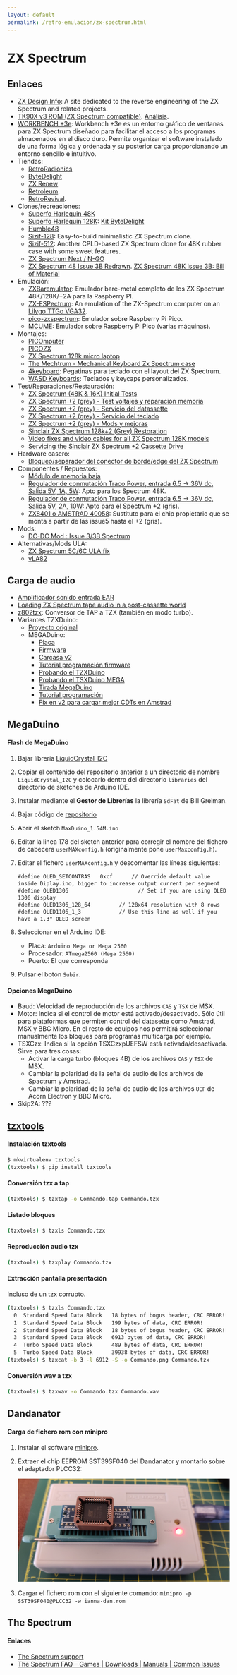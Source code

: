 ```yaml
---
layout: default
permalink: /retro-emulacion/zx-spectrum.html
---
```


# ZX Spectrum

## Enlaces

* [ZX Design Info](http://www.zxdesign.info/): A site dedicated to the reverse engineering of the ZX Spectrum and related projects.
* [TK90X v3 ROM (ZX Spectrum compatible)](https://sites.google.com/view/rodolfoguerra). [Análisis](https://www.elmundodelspectrum.com/lanzada-nueva-rom-para-los-tk90x-con-multiples-mejoras/).
* [WORKBENCH +3e](https://octocom.speccy.org/workbench_es.html): Workbench +3e es un entorno gráfico de ventanas para ZX Spectrum diseñado para facilitar el acceso a los programas almacenados en el disco duro. Permite organizar el software instalado de una forma lógica y ordenada y su posterior carga proporcionando un entorno sencillo e intuitivo.
* Tiendas:
    * [RetroRadionics](https://retroradionics.co.uk/)
    * [ByteDelight](https://www.bytedelight.com/)
    * [ZX Renew](https://zxrenew.co.uk/)
    * [Retroleum](https://www.retroleum.co.uk/sinclair-zx-spectrum).
    * [RetroRevival](https://www.retrorevivalshop.co.uk/product-category/zx-spectrum-2/).
* Clones/recreaciones:
    * [Superfo Harlequin 48K](http://trastero.speccy.org/cosas/JL/Harlequin/superfo1.html)
    * [Superfo Harlequin 128K](http://trastero.speccy.org/cosas/JL/Superfo-Harlequin-128K/128K.html): [Kit ByteDelight](https://www.bytedelight.com/?product=harlequin-128k-rev-2d-black-large-diy-kit)
    * [Humble48](https://www.8bits4ever.net/product-page/humble48)
    * [Sizif-128](https://github.com/UzixLS/zx-sizif-128): Easy-to-build minimalistic ZX Spectrum clone.
    * [Sizif-512](https://github.com/UzixLS/zx-sizif-512): Another CPLD-based ZX Spectrum clone for 48K rubber case with some sweet features.
    * [ZX Spectrum Next / N-GO](zx-spectrum-next.md)
    * [ZX Spectrum 48 Issue 3B Redrawn](https://www.pcbway.com/project/shareproject/ZX_Spectrum_48_Issue_3B_Redrawn.html). [ZX Spectrum 48K Issue 3B: Bill of Material](https://shred.github.io/zxspectrum-bom/)
* Emulación:
    * [ZXBaremulator](https://zxmini.speccy.org/es/index.html): Emulador bare-metal completo de los ZX Spectrum 48K/128K/+2A para la Raspberry PI.
    * [ZX-ESPectrum](https://github.com/dcrespo3d/ZX-ESPectrum-Wiimote/tree/lilygo-ttgo-vga32): An emulation of the ZX-Spectrum computer on an [Lilygo TTGo VGA32](https://es.aliexpress.com/item/33014937190.html).
    * [pico-zxspectrum](https://github.com/fruit-bat/pico-zxspectrum): Emulador sobre Raspberry Pi Pico.
    * [MCUME](https://github.com/Jean-MarcHarvengt/MCUME): Emulador sobre Raspberry Pi Pico (varias máquinas).
* Montajes:
    * [PICOmputer](https://www.tindie.com/products/bobricius/picomputer-rp2040-raspbbery-pico-qwerty-devkit/)
    * [PICOZX](https://www.tindie.com/products/bobricius/picozx-zx-spectrum-128k-vga-emulator-on-rpi-pico/)
    * [ZX Spectrum 128k micro laptop](https://github.com/Airrr17/ZX_Spectrum_micro_laptop)
    * [The Mechtrum - Mechanical Keyboard Zx Spectrum case](https://leesmithsworkshop.co.uk/products/the-mechtrum-mechanical-keyboard-zx-spectrum-case?variant=42636274696330)
    * [4keyboard](https://www.4keyboard.com/commodore-keyboard-stickers/647-sinclair-zx-spectrum-non-transparent-keyboard-stickers.html#/21-key_size-11x13/32-background_color-black): Pegatinas para teclado con el layout del ZX Spectrum.
    * [WASD Keyboards](https://www.wasdkeyboards.com/): Teclados y keycaps personalizados.
* Test/Reparaciones/Restauración:
    * [ZX Spectrum (48K & 16K) Initial Tests](https://www.youtube.com/watch?v=IzgCmldm2H4)
    * [ZX Spectrum +2 (grey) - Test voltajes y reparación memoria](https://www.youtube.com/watch?v=-At26HSvP08)
    * [ZX Spectrum +2 (grey) - Servicio del datassette](https://www.youtube.com/watch?v=98erYiLb5Is)
    * [ZX Spectrum +2 (grey) - Servicio del teclado](https://www.youtube.com/watch?v=Lf2UOqbN4eQ)
    * [ZX Spectrum +2 (grey) - Mods y mejoras](https://www.youtube.com/watch?v=vquSJH5RhrQ)
    * [Sinclair ZX Spectrum 128k+2 (Grey) Restoration](https://retrorepairsandrefurbs.com/2021/07/07/sinclair-zx-spectrum-128k2-grey-restoration/)
    * [Video fixes and video cables for all ZX Spectrum 128K models](https://www.bytedelight.com/wp-content/uploads/2021/05/ZX-Spectrum-128K-video-fixes-and-video-cables.pdf)
    * [Servicing the Sinclair ZX Spectrum +2 Cassette Drive](https://www.dataserve-retro.co.uk/contents/en-uk/d54.html)
* Hardware casero:
    * [Bloqueo/separador del conector de borde/edge del ZX Spectrum](https://www.va-de-retro.com/foros/viewtopic.php?p=185646#p185646)
* Componentes / Repuestos:
    * [Módulo de memoria baja](http://zx.zigg.net/LRR/)
    * [Regulador de conmutación Traco Power, entrada 6.5 → 36V dc, Salida 5V, 1A, 5W](https://es.aliexpress.com/item/1005004932862811.html): Apto para los Spectrum 48K.
    * [Regulador de conmutación Traco Power, entrada 6.5 → 36V dc, Salida 5V, 2A, 10W](https://es.aliexpress.com/item/1005003097722474.html): Apto para el Spectrum +2 (gris).
    * [ZX8401 o AMSTRAD 40058](https://trastero.speccy.org/cosas/JL/pcf1306p/PCF1306P.html): Sustituto para el chip propietario que se monta a partir de las issue5 hasta el +2 (gris).
* Mods:
    * [DC-DC Mod : Issue 3/3B Spectrum](https://www.markmorton.co.uk/docs/DCDC_Mod.pdf)
* Alternativas/Mods ULA:
    * [ZX Spectrum 5C/6C ULA fix](https://www.va-de-retro.com/foros/viewtopic.php?p=207195#p207195)
    * [vLA82](https://vdrivezx.com/vla82/)

## Carga de audio

* [Amplificador sonido entrada EAR](http://trastero.speccy.org/cosas/JL/ampli/Amplificador.html)
* [Loading ZX Spectrum tape audio in a post-cassette world](https://retrocomputing.stackexchange.com/questions/773/loading-zx-spectrum-tape-audio-in-a-post-cassette-world)
* [z802tzx](https://github.com/rcmolina/z802tzx3): Conversor de TAP a TZX (también en modo turbo).
* Variantes TZXDuino:
    * [Proyecto original](https://github.com/sadken/TZXDuino)
    * MEGADuino:
        * [Placa](https://github.com/merlinkv/MegaDuino_PM_1.3)
        * [Firmware](https://github.com/merlinkv/MegaDuino_1.0_Firmware)
        * [Carcasa v2](https://www.thingiverse.com/thing:4290318)
        * [Tutorial programación firmware](https://www.winuaespanol.com/phpbb3/viewtopic.php?p=5116#p5116)
        * [Probando el TZXDuino](https://www.va-de-retro.com/foros/viewtopic.php?t=5541)
        * [Probando el TSXDuino MEGA](https://www.va-de-retro.com/foros/viewtopic.php?t=8488)
        * [Tirada MegaDuino](https://www.va-de-retro.com/foros/viewtopic.php?t=8496)
        * [Tutorial programación](https://www.winuaespanol.com/phpbb3/viewtopic.php?p=5116#p5116)
        * [Fix en v2 para cargar mejor CDTs en Amstrad](https://www.winuaespanol.com/phpbb3/viewtopic.php?p=5309#p5309)

## MegaDuino

#### Flash de MegaDuino

1. Bajar librería [LiquidCrystal_I2C](https://github.com/merlinkv/MaxDuino_Libraries_for_1.54M)
2. Copiar el contenido del repositorio anterior a un directorio de nombre `LiquidCrystal_I2C` y colocarlo dentro del directorio `libraries` del directorio de sketches de Arduino IDE.
3. Instalar mediante el **Gestor de Librerías** la librería `SdFat` de Bill Greiman.
4. Bajar código de [repositorio](https://github.com/merlinkv/MaxDuino_1.54M)
5. Abrir el sketch `MaxDuino_1.54M.ino`
6. Editar la linea 178 del sketch anterior para corregir el nombre del fichero de cabecera `userMAXconfig.h` (originalmente pone `userMaxconfig.h`).
7. Editar el fichero `userMAXconfig.h` y descomentar las líneas siguientes:

    ```
    #define OLED_SETCONTRAS   0xcf      // Override default value inside Diplay.ino, bigger to increase output current per segment
    #define OLED1306                      // Set if you are using OLED 1306 display
    #define OLED1306_128_64         // 128x64 resolution with 8 rows
    #define OLED1106_1_3            // Use this line as well if you have a 1.3" OLED screen
    ```

8. Seleccionar en el Arduino IDE:

    * Placa: `Arduino Mega or Mega 2560`
    * Procesador: `ATmega2560 (Mega 2560)`
    * Puerto: El que corresponda

9. Pulsar el botón `Subir`.

#### Opciones MegaDuino

* Baud: Velocidad de reproducción de los archivos `CAS` y `TSX` de MSX.
* Motor: Indica si el control de motor está activado/desactivado. Sólo útil para plataformas que permiten control del datasette como Amstrad, MSX y BBC Micro. En el resto de equipos nos permitirá seleccionar manualmente los bloques para programas multicarga por ejemplo.
* TSXCzx: Indica si la opción TSXCzxpUEFSW está activada/desactivada. Sirve para tres cosas:
    * Activar la carga turbo (bloques 4B) de los archivos `CAS` y `TSX` de MSX.
    * Cambiar la polaridad de la señal de audio de los archivos de Spactrum y Amstrad.
    * Cambiar la polaridad de la señal de audio de los archivos `UEF` de Acorn Electron y BBC Micro.
* Skip2A: ???

## [tzxtools](https://shredzone.org/docs/tzxtools/)

#### Instalación tzxtools

```bash
$ mkvirtualenv tzxtools
(tzxtools) $ pip install tzxtools
```

#### Conversión tzx a tap

```bash
(tzxtools) $ tzxtap -o Commando.tap Commando.tzx
```

#### Listado bloques

```bash
(tzxtools) $ tzxls Commando.tzx
```

#### Reproducción audio tzx

```bash
(tzxtools) $ tzxplay Commando.tzx
```

#### Extracción pantalla presentación

Incluso de un tzx corrupto.

```bash
(tzxtools) $ tzxls Commando.tzx
  0  Standard Speed Data Block   18 bytes of bogus header, CRC ERROR!
  1  Standard Speed Data Block   199 bytes of data, CRC ERROR!
  2  Standard Speed Data Block   18 bytes of bogus header, CRC ERROR!
  3  Standard Speed Data Block   6913 bytes of data, CRC ERROR!
  4  Turbo Speed Data Block      489 bytes of data, CRC ERROR!
  5  Turbo Speed Data Block      39938 bytes of data, CRC ERROR!
(tzxtools) $ tzxcat -b 3 -l 6912 -S -o Commando.png Commando.tzx
```

#### Conversión wav a tzx

```bash
(tzxtools) $ tzxwav -o Commando.tzx Commando.wav
```

## Dandanator

#### Carga de fichero rom con minipro

1. Instalar el software [minipro](https://gitlab.com/DavidGriffith/minipro#installation-on-linux).
2. Extraer el chip EEPROM SST39SF040 del Dandanator y montarlo sobre el adaptador PLCC32:

    ![Dandanator EEPROM Minipro](../images/pages/dandanator_eeprom_minipro.jpg)

3. Cargar el fichero rom con el siguiente comando: `minipro -p SST39SF040@PLCC32 -w ianna-dan.rom`

## The Spectrum

#### Enlaces

* [The Spectrum support](https://retrogames.biz/support/thespectrum/)
* [The Spectrum FAQ – Games | Downloads | Manuals | Common Issues](https://www.retro32.com/the-spectrum/221120247846-the-spectrum-faq-games-downloads-manuals-common-issues)